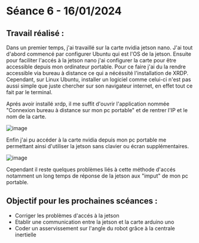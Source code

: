 # **Séance 6 - 16/01/2024**
## Travail réalisé :
Dans un premier temps, j'ai travaillé sur la carte nvidia jetson nano. J'ai tout d'abord commencé par configurer Ubuntu qui est l'OS de la jetson. Ensuite pour faciliter l'accés à la jetson nano j'ai configurer la carte pour être accessible depuis mon ordinateur portable.
Pour ce faire j'ai du la rendre accessible via bureau à distance ce qui a nécéssité l'installation de XRDP. Cependant, sur Linux Ubuntu, installer un logiciel comme celui-ci n'est pas aussi simple que juste chercher sur son navigateur internet, en effet tout ce fait par le terminal.

Aprés avoir installé xrdp, il me suffit d'ouvrir l'application nommée "Connexion bureau à distance sur mon pc portable" et de rentrer l'IP et le nom de la carte.


![image](https://github.com/TibaudoRomain/ProjetAR/assets/146826729/bedc098d-1529-4034-a1ec-1ca174b5e058)

Enfin j'ai pu accéder à la carte nvidia depuis mon pc portable me permettant ainsi d'utiliser la jetson sans clavier ou écran supplémentaires.

![image](https://github.com/TibaudoRomain/ProjetAR/assets/146826729/c3ac95ca-56ae-4e44-a823-84fd06194372)

Cependant il reste quelques problèmes liés à cette méthode d'accés notamment un long temps de réponse de la jetson aux "imput" de mon pc portable.

## Objectif pour les prochaines scéances :
- Corriger les problèmes d'accés à la jetson
- Etablir une communication entre la jetson et la carte arduino uno
- Coder un asservissement sur l'angle du robot grâce à la centrale inertielle
